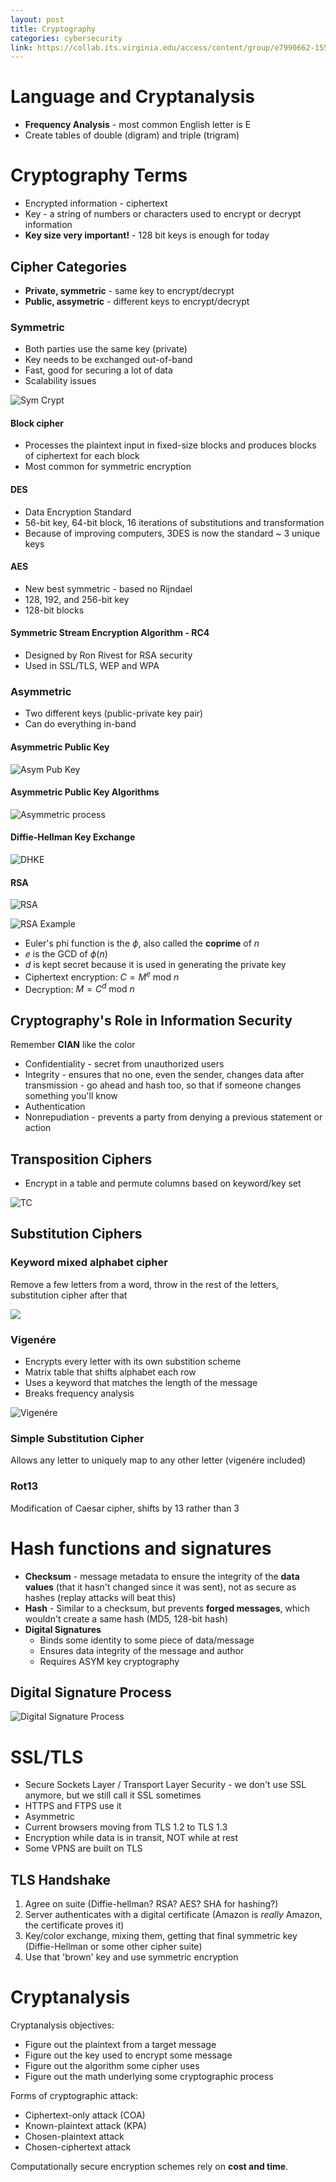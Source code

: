 ```yaml
---
layout: post
title: Cryptography
categories: cybersecurity
link: https://collab.its.virginia.edu/access/content/group/e7990662-1551-41b1-99bd-0539849f7d83/CS3710_Week9.pdf
---
```


# Language and Cryptanalysis

- **Frequency Analysis** - most common English letter is E
- Create tables of double (digram) and triple (trigram)

# Cryptography Terms

- Encrypted information - ciphertext
- Key - a string of numbers or characters used to encrypt or decrypt information
- **Key size very important!** - 128 bit keys is enough for today

## Cipher Categories

- **Private, symmetric** - same key to encrypt/decrypt
- **Public, assymetric** - different keys to encrypt/decrypt

### Symmetric

- Both parties use the same key (private)
- Key needs to be exchanged out-of-band
- Fast, good for securing a lot of data
- Scalability issues

![Sym Crypt](https://i.imgur.com/GNdg4ky.png)

#### Block cipher

- Processes the plaintext input in fixed-size blocks and produces blocks of ciphertext for each block
- Most common for symmetric encryption

#### DES

- Data Encryption Standard
- 56-bit key, 64-bit block, 16 iterations of substitutions and transformation
- Because of improving computers, 3DES is now the standard ~ 3 unique keys

#### AES

- New best symmetric - based no Rijndael
- 128, 192, and 256-bit key
- 128-bit blocks

#### Symmetric Stream Encryption Algorithm - RC4

- Designed by Ron Rivest for RSA security
- Used in SSL/TLS, WEP and WPA

### Asymmetric

- Two different keys (public-private key pair)
- Can do everything in-band

#### Asymmetric Public Key

![Asym Pub Key](https://i.imgur.com/ctFCwv9.png)

#### Asymmetric Public Key Algorithms

![Asymmetric process](https://i.imgur.com/O5uOyWf.png)

#### Diffie-Hellman Key Exchange

![DHKE](https://i.imgur.com/qMeBa8G.png)

#### RSA

![RSA](https://i.imgur.com/ykUVMzv.png)

![RSA Example](https://i.imgur.com/1j4xraC.png)

- Euler's phi function is the $\phi$, also called the **coprime** of $n$
- $e$ is the GCD of $\phi(n)$
- $d$ is kept secret because it is used in generating the private key
- Ciphertext encryption: $C = M^e \text{ mod } n$
- Decryption: $M = C^d \text{ mod } n$

## Cryptography's Role in Information Security

Remember **CIAN** like the color

- Confidentiality - secret from unauthorized users
- Integrity - ensures that no one, even the sender, changes data after transmission - go ahead and hash too, so that if someone changes something you'll know
- Authentication
- Nonrepudiation - prevents a party from denying a previous statement or action

## Transposition Ciphers

- Encrypt in a table and permute columns based on keyword/key set

![TC](https://i.ytimg.com/vi/sHsnH1u03e4/maxresdefault.jpg)

## Substitution Ciphers

### Keyword mixed alphabet cipher

Remove a few letters from a word, throw in the rest of the letters, substitution cipher after that

![](https://i.imgur.com/wPj23iJ.png)

### Vigenére

- Encrypts every letter with its own substition scheme
- Matrix table that shifts alphabet each row
- Uses a keyword that matches the length of the message
- Breaks frequency analysis

![Vigenére](https://i.imgur.com/Pq3KCii.png)

### Simple Substitution Cipher

Allows any letter to uniquely map to any other letter (vigenére included)

### Rot13

Modification of Caesar cipher, shifts by 13 rather than 3

# Hash functions and signatures

- **Checksum** - message metadata to ensure the integrity of the **data values** (that it hasn't changed since it was sent), not as secure as hashes (replay attacks will beat this)
- **Hash** - Similar to a checksum, but prevents **forged messages**, which wouldn't create a same hash (MD5, 128-bit hash)
- **Digital Signatures**
  - Binds some identity to some piece of data/message
  - Ensures data integrity of the message and author
  - Requires ASYM key cryptography

## Digital Signature Process

![Digital Signature Process](https://i.imgur.com/GVkrnHU.png)

# SSL/TLS

- Secure Sockets Layer / Transport Layer Security - we don't use SSL anymore, but we still call it SSL sometimes
- HTTPS and FTPS use it
- Asymmetric
- Current browsers moving from TLS 1.2 to TLS 1.3
- Encryption while data is in transit, NOT while at rest
- Some VPNS are built on TLS

## TLS Handshake

1. Agree on suite (Diffie-hellman? RSA? AES? SHA for hashing?)
2. Server authenticates with a digital certificate (Amazon is _really_ Amazon, the certificate proves it)
3. Key/color exchange, mixing them, getting that final symmetric key (Diffie-Hellman or some other cipher suite)
4. Use that 'brown' key and use symmetric encryption

# Cryptanalysis

Cryptanalysis objectives:

- Figure out the plaintext from a target message
- Figure out the key used to encrypt some message
- Figure out the algorithm some cipher uses
- Figure out the math underlying some cryptographic process

Forms of cryptographic attack:

- Ciphertext-only attack (COA)
- Known-plaintext attack (KPA)
- Chosen-plaintext attack
- Chosen-ciphertext attack

Computationally secure encryption schemes rely on **cost and time**.

